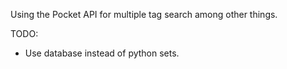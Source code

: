 Using the Pocket API for multiple tag search among other things.

TODO:

- Use database instead of python sets.